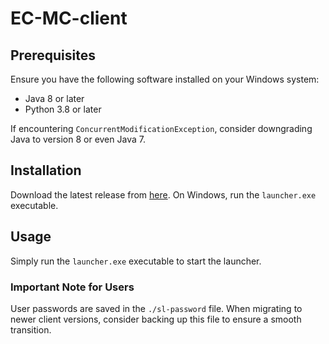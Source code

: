 # EC-MC-client

## Prerequisites
Ensure you have the following software installed on your Windows system:
- Java 8 or later
- Python 3.8 or later

If encountering `ConcurrentModificationException`, consider downgrading Java to version 8 or even Java 7.

## Installation
Download the latest release from [here](https://github.com/dmoke/EC-MC-client/releases/latest). On Windows, run the `launcher.exe` executable.

## Usage
Simply run the `launcher.exe` executable to start the launcher.

### Important Note for Users
User passwords are saved in the `./sl-password` file. When migrating to newer client versions, consider backing up this file to ensure a smooth transition.
